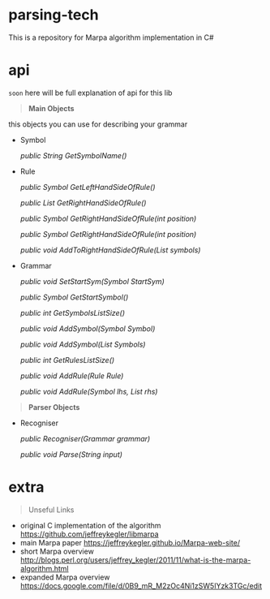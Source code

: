 # parsing-tech

This is a repository for Marpa algorithm implementation in C#

# api

`soon` here will be full explanation of api for this lib

>**Main Objects**

  this objects you can use for describing your grammar

* Symbol

  _public String GetSymbolName()_

* Rule

  _public Symbol GetLeftHandSideOfRule()_
  
  _public List<Symbol> GetRightHandSideOfRule()_
  
  _public Symbol GetRightHandSideOfRule(int position)_
  
  _public Symbol GetRightHandSideOfRule(int position)_
  
  _public void AddToRightHandSideOfRule(List<Symbol> symbols)_
  
* Grammar
  
  _public void SetStartSym(Symbol StartSym)_
  
  _public Symbol GetStartSymbol()_

  _public int GetSymbolsListSize()_

  _public void AddSymbol(Symbol Symbol)_
  
  _public void AddSymbol(List<Symbol> Symbols)_
  
  _public int GetRulesListSize()_
  
  _public void AddRule(Rule Rule)_
  
  _public void AddRule(Symbol lhs, List<Symbol> rhs)_
  

>**Parser Objects**
* Recogniser

  _public Recogniser(Grammar grammar)_
  
  _public void Parse(String input)_

# extra

> Unseful Links
* original C implementation of the algorithm https://github.com/jeffreykegler/libmarpa 
* main Marpa paper https://jeffreykegler.github.io/Marpa-web-site/ 
* short Marpa overview http://blogs.perl.org/users/jeffrey_kegler/2011/11/what-is-the-marpa-algorithm.html 
* expanded Marpa overview https://docs.google.com/file/d/0B9_mR_M2zOc4Ni1zSW5IYzk3TGc/edit 
